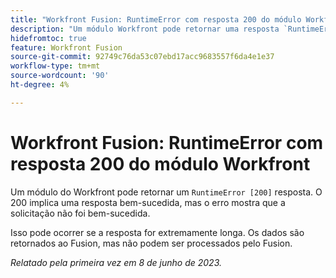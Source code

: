 ```yaml
---
title: "Workfront Fusion: RuntimeError com resposta 200 do módulo Workfront"
description: "Um módulo Workfront pode retornar uma resposta `RuntimeError [200]`. O 200 implica uma resposta bem-sucedida, mas o erro mostra que a solicitação foi malsucedida."
hidefromtoc: true
feature: Workfront Fusion
source-git-commit: 92749c76da53c07ebd17acc9683557f6da4e1e37
workflow-type: tm+mt
source-wordcount: '90'
ht-degree: 4%

---
```



# Workfront Fusion: RuntimeError com resposta 200 do módulo Workfront

Um módulo do Workfront pode retornar um `RuntimeError [200]` resposta. O 200 implica uma resposta bem-sucedida, mas o erro mostra que a solicitação não foi bem-sucedida.

Isso pode ocorrer se a resposta for extremamente longa. Os dados são retornados ao Fusion, mas não podem ser processados pelo Fusion.

_Relatado pela primeira vez em 8 de junho de 2023._
